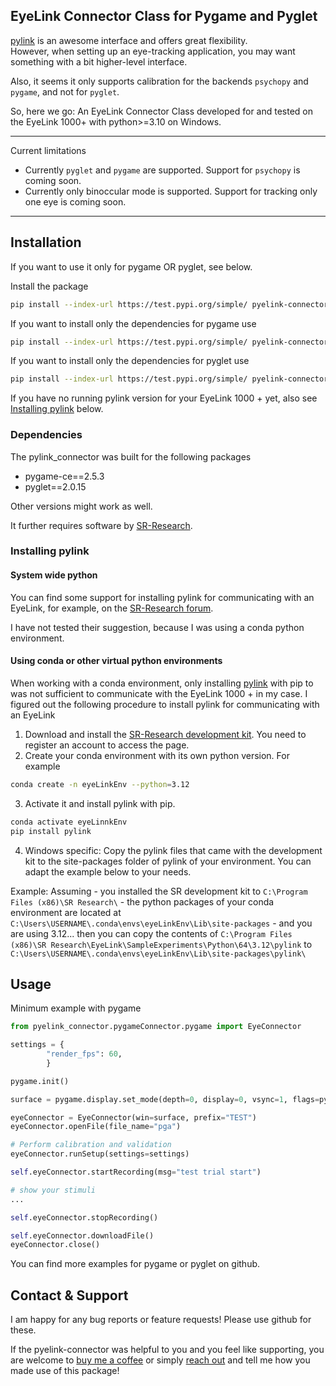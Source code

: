 ## EyeLink Connector Class for Pygame and Pyglet

[pylink](https://pypi.org/project/PyLink/) is an awesome interface and offers great flexibility. <br>
However, when setting up an eye-tracking application, you may want something with a bit higher-level interface.

Also, it seems it only supports calibration for the backends `psychopy` and `pygame`, and not for `pyglet`.

So, here we go: An EyeLink Connector Class developed for and tested on the EyeLink 1000+ with python>=3.10 on Windows.

---
Current limitations
* Currently `pyglet` and `pygame` are supported. Support for `psychopy` is coming soon.
* Currently only binoccular mode is supported. Support for tracking only one eye is coming soon.
---

## Installation

If you want to use it only for pygame OR pyglet, see below.

Install the package

```bash
pip install --index-url https://test.pypi.org/simple/ pyelink-connector
```

If you want to install only the dependencies for pygame use
```bash
pip install --index-url https://test.pypi.org/simple/ pyelink-connector[pygame]
```
If you want to install only the dependencies for pyglet use
```bash
pip install --index-url https://test.pypi.org/simple/ pyelink-connector[pyglet]
```

If you have no running pylink version for your EyeLink 1000 + yet, also see [Installing pylink](#installing-pylink) below.

### Dependencies
The pylink_connector was built for the following packages

* pygame-ce==2.5.3
* pyglet==2.0.15

Other versions might work as well.

It further requires software by [SR-Research](https://www.sr-research.com).

### Installing pylink
#### System wide python
You can find some support for installing pylink for communicating with an EyeLink, for example, on the [SR-Research forum](https://www.sr-research.com/support/thread-48.html).

I have not tested their suggestion, because I was using a conda python environment.

#### Using conda or other virtual python environments
When working with a conda environment, only installing [pylink](https://pypi.org/project/PyLink/) with pip to was not sufficient to communicate with the EyeLink 1000 + in my case.
I figured out the following procedure to install pylink for communicating with an EyeLink

1. Download and install the [SR-Research development kit](https://www.sr-research.com/support/showthread.php?tid=13). You need to register an account to access the page.
2. Create your conda environment with its own python version. For example

```bash
conda create -n eyeLinkEnv --python=3.12
```

3. Activate it and install pylink with pip.

```bash
conda activate eyeLinnkEnv
pip install pylink
```

4. Windows specific: Copy the pylink files that came with the development kit to the site-packages folder of pylink of your environment. You can adapt the example below to your needs.

Example:
    Assuming
    - you installed the SR development kit to `C:\Program Files (x86)\SR Research\` 
    - the python packages of your conda environment are located at `C:\Users\USERNAME\.conda\envs\eyeLinkEnv\Lib\site-packages`
    - and you are using 3.12...
    then you can copy the contents of `C:\Program Files (x86)\SR Research\EyeLink\SampleExperiments\Python\64\3.12\pylink` to `C:\Users\USERNAME\.conda\envs\eyeLinkEnv\Lib\site-packages\pylink\`


## Usage
Minimum example with pygame

```python
from pyelink_connector.pygameConnector.pygame import EyeConnector

settings = {
        "render_fps": 60,
        }

pygame.init()

surface = pygame.display.set_mode(depth=0, display=0, vsync=1, flags=pygame.FULLSCREEN)

eyeConnector = EyeConnector(win=surface, prefix="TEST")
eyeConnector.openFile(file_name="pga")

# Perform calibration and validation
eyeConnector.runSetup(settings=settings)

self.eyeConnector.startRecording(msg="test trial start")

# show your stimuli
...

self.eyeConnector.stopRecording()

self.eyeConnector.downloadFile()
eyeConnector.close()
```

You can find more examples for pygame or pyglet on github.

## Contact & Support

I am happy for any bug reports or feature requests! Please use github for these.

If the pyelink-connector was helpful to you and you feel like supporting, you are welcome to [buy me a coffee](https://buymeacoffee.com/uvest) or simply [reach out](mailto:kai.streiling@gmail.com) and tell me how you made use of this package!
